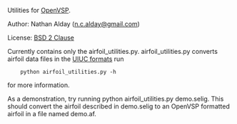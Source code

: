 Utilities for [OpenVSP](http://www.openvsp.org/). 

Author:  Nathan Alday (n.c.alday@gmail.com)

License: [BSD 2 Clause](http://www.opensource.org/licenses/BSD-2-Clause)


Currently contains only the airfoil\_utilities.py. airfoil\_utilities.py converts airfoil data files in the [UIUC formats](http://www.ae.illinois.edu/m-selig/ads.html) run 

        python airfoil_utilities.py -h 

for more information.

As a demonstration, try running python airfoil_utilities.py demo.selig. This should convert the airfoil described in demo.selig to an OpenVSP formatted airfoil in a file named demo.af.
